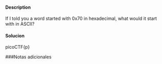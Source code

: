 #### Description

If I told you a word started with 0x70 in hexadecimal, what would it start with in ASCII?

#### Solucion
picoCTF{p}

###Notas adicionales
